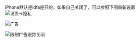 iPhone默认是idfa是开的，如果自己关闭了，可以参照下图重新设置
![设置->隐私](https://upload-images.jianshu.io/upload_images/1648908-d63c4024f4a57b7b.PNG?imageMogr2/auto-orient/strip%7CimageView2/2/w/1240)

![广告](https://upload-images.jianshu.io/upload_images/1648908-23d954a199a031ed.PNG?imageMogr2/auto-orient/strip%7CimageView2/2/w/1240)

![限制广告跟踪关闭](https://upload-images.jianshu.io/upload_images/1648908-646131d0283ef819.PNG?imageMogr2/auto-orient/strip%7CimageView2/2/w/1240)
